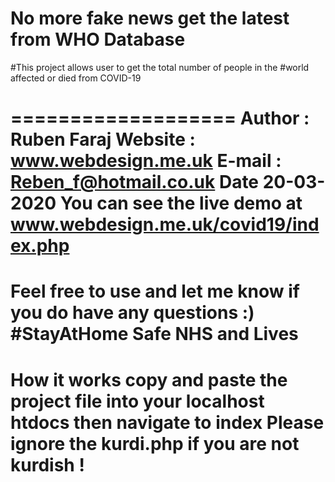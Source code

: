 # No more fake news get the latest from WHO Database
#This project allows user to get the total number of people in the
#world affected or died from COVID-19

===================
Author : Ruben Faraj
Website : www.webdesign.me.uk
E-mail : Reben_f@hotmail.co.uk
Date 20-03-2020
You can see the live demo at www.webdesign.me.uk/covid19/index.php
================================================================

Feel free to use and let me know if you do have any questions :)
#StayAtHome Safe NHS and Lives
================================================================
How it works copy and paste the project
file into your localhost htdocs then navigate to index
Please ignore the kurdi.php if you are not kurdish !
================================================================
